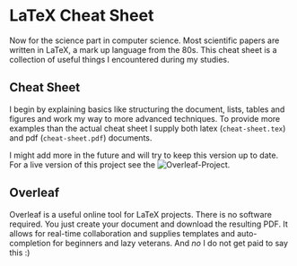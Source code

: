 # LaTeX Cheat Sheet

Now for the science part in computer science. Most scientific papers are written in LaTeX, a mark up language from the 80s. This cheat sheet is a collection of useful things I encountered during my studies.

## Cheat Sheet

I begin by explaining basics like structuring the document, lists, tables and figures and work my way to more advanced techniques. To provide more examples than the actual cheat sheet I supply both latex (`cheat-sheet.tex`) and pdf (`cheat-sheet.pdf`) documents.

I might add more in the future and will try to keep this version up to date. For a live version of this project see the ![Overleaf-Project](https://www.overleaf.com/read/pcpwsxtmdphs).

## Overleaf

Overleaf is a useful online tool for LaTeX projects. There is no software required. You just create your document and download the resulting PDF. It allows for real-time collaboration and supplies templates and auto-completion for beginners and lazy veterans. And _no_ I do not get paid to say this :)
